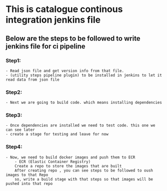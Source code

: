 # This is catalogue continous integration jenkins file

## Below are the steps to be followed to write jenkins file for ci pipeline

### Step1:
    - Read json file and get version info from that file.
    - (utility steps pipeline plugin) to be installed in jenkins to let it read data from json file
### Step2:
    - Next we are going to build code. which means installing dependencies
### Step3:
    - Once dependencies are installed we need to test code. this one we can see later
    - create a stage for testing and leave for now
### Step4:  
    - Now, we need to build docker images and push them to ECR
        - ECR (Elastic Container Registry)
        Create a repo to store the images that are built
        After creating repo , you can see steps to be followed to oush images to that Repo
        so, write a build stage with that steps so that images will be pushed into that repo
